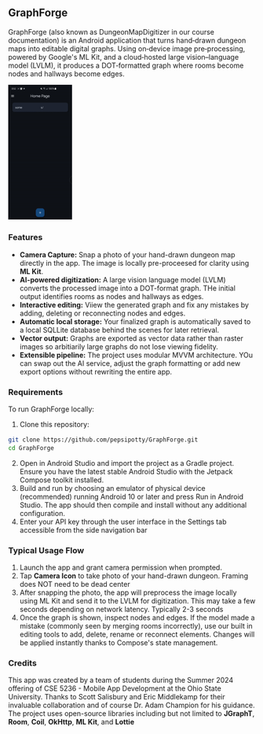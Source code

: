 ## GraphForge

GraphForge (also known as DungeonMapDigitizer in our course documentation) is an Android application that turns hand‑drawn dungeon maps into editable digital graphs. Using on‑device image pre‑processing, powered by Google's ML Kit, and a cloud‑hosted large vision–language model (LVLM), it produces a DOT‑formatted graph where rooms become nodes and hallways become edges.

<img src="Dungeon Test Aug 14 2025.gif" alt="App Demo" width="130"/>


### Features
- **Camera Capture:** Snap a photo of your hand-drawn dungeon map directly in the app. The image is locally pre-proceesed for clarity using **ML Kit**.
- **AI-powered digitization:** A large vision language model (LVLM) converts the processed image into a DOT-format graph. THe initial output identifies rooms as nodes and hallways as edges.
- **Interactive editing:** Viiew the generated graph and fix any mistakes by adding, deleting or reconnecting nodes and edges.
- **Automatic local storage:** Your finalized graph is automatically saved to a local SQLLite database behind the scenes for later retrieval.
- **Vector output:** Graphs are exported as vector data rather than raster images so arbitiarily large graphs do not lose viewing fidelity.
- **Extensible pipeline:** The project uses modular MVVM architecture. YOu can swap out the AI service, adjust the graph formatting or add new export options without rewriting the entire app.

### Requirements
To run GraphForge locally:
1. Clone this repository:
```sh
git clone https://github.com/pepsipotty/GraphForge.git
cd GraphForge
```
2. Open in Android Studio and import the project as a Gradle project. Ensure you have the latest stable Android Studio with the Jetpack Compose toolkit installed.
3. Build and run by choosing an emulator of physical device (recommended) running Android 10 or later and press Run in Android Studio. The app should then compile and install without any additional configuration.
4. Enter your API key through the user interface in the Settings tab accessible from the side navigation bar

### Typical Usage Flow
1. Launch the app and grant camera permission when prompted.
2. Tap **Camera Icon** to take photo of your hand-drawn dungeon. Framing does NOT need to be dead center
3. After snapping the photo, the app will preprocess the image locally using ML Kit and send it to the LVLM for digitization. This may take a few seconds depending on network latency. Typically 2-3 seconds
4. Once the graph is shown, inspect nodes and edges. If the model made a mistake (commonly seen by merging rooms incorrectly), use our built in editing tools to add, delete, rename or reconnect elements. Changes will be applied instantly thanks to Compose's state management.

### Credits
This app was created by a team of students during the Summer 2024 offering of CSE 5236 - Mobile App Development at the Ohio State University. Thanks to Scott Salisbury and Eric Middlekamp for their invaluable collaboration and of course Dr. Adam Champion for his guidance. The project uses open-source libraries including but not limited to **JGraphT**, **Room**, **Coil**, **OkHttp**, **ML Kit**, and **Lottie**

